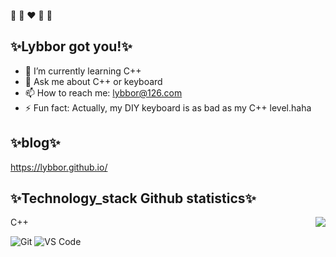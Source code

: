 :blue_heart: :yellow_heart: :heart: :green_heart: :purple_heart:
## ✨Lybbor got you!✨

<!--
**lybbor/lybbor** is a ✨ _special_ ✨ repository because its `README.md` (this file) appears on your GitHub profile.
-->


- 🌱 I’m currently learning C++
- 💬 Ask me about C++ or keyboard
- 📫 How to reach me: lybbor@126.com
- ⚡ Fun fact: Actually, my DIY keyboard is as bad as my C++ level.haha

## ✨blog✨
https://lybbor.github.io/

## ✨Technology_stack Github statistics✨
<img align="right" src="https://github-readme-stats.vercel.app/api?username=lybbor&show_icons=true">

C++

![Git](https://img.shields.io/badge/-Git-%23F05032?style=for-the-badge&logo=git&logoColor=%23ffffff)
![VS Code](https://img.shields.io/badge/-VSCode-%23007ACC?style=for-the-badge&logo=visual-studio-code)
